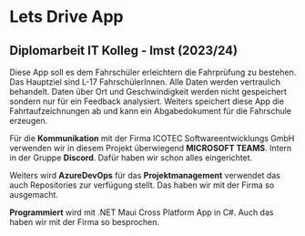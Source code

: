 # Lets Drive App
## Diplomarbeit IT Kolleg - Imst (2023/24)

Diese App soll es dem Fahrschüler erleichtern die Fahrprüfung zu bestehen. Das Hauptziel sind L-17 FahrschülerInnen. Alle Daten werden vertraulich behandelt. Daten über Ort und Geschwindigkeit werden nicht gespeichert sondern nur für ein Feedback analysiert. Weiters speichert diese App die Fahrtaufzeichnungen ab und kann ein Abgabedokument für die Fahrschule erzeugen.

Für die **Kommunikation** mit der Firma ICOTEC Softwareentwicklungs GmbH verwenden wir in diesem Projekt überwiegend **MICROSOFT TEAMS**. Intern in der Gruppe **Discord**. Dafür haben wir schon alles eingerichtet. 

Weiters wird **AzureDevOps** für das **Projektmanagement** verwendet das auch Repositories zur verfügung stellt. Das haben wir mit der Firma so ausgemacht. 

**Programmiert** wird mit .NET Maui Cross Platform App in C#. Auch das haben wir mit der Firma so besprochen.
